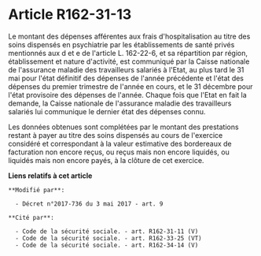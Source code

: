 # Article R162-31-13

Le montant des dépenses afférentes aux frais d'hospitalisation au titre des soins dispensés en psychiatrie par les
établissements de santé privés mentionnés aux d et e de l'article L. 162-22-6, et sa répartition par région, établissement et
nature d'activité, est communiqué par la Caisse nationale de l'assurance maladie des travailleurs salariés à l'Etat, au plus
tard le 31 mai pour l'état définitif des dépenses de l'année précédente et l'état des dépenses du premier trimestre de
l'année en cours, et le 31 décembre pour l'état provisoire des dépenses de l'année. Chaque fois que l'Etat en fait la
demande, la Caisse nationale de l'assurance maladie des travailleurs salariés lui communique le dernier état des dépenses
connu.

Les données obtenues sont complétées par le montant des prestations restant à payer au titre des soins dispensés au cours de
l'exercice considéré et correspondant à la valeur estimative des bordereaux de facturation non encore reçus, ou reçus mais
non encore liquidés, ou liquidés mais non encore payés, à la clôture de cet exercice.

**Liens relatifs à cet article**

	**Modifié par**:

	  - Décret n°2017-736 du 3 mai 2017 - art. 9

	**Cité par**:

	  - Code de la sécurité sociale. - art. R162-31-11 (V)
	  - Code de la sécurité sociale. - art. R162-33-25 (VT)
	  - Code de la sécurité sociale. - art. R162-34-14 (V)
